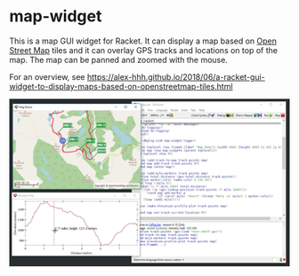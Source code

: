 # map-widget

This is a map GUI widget for Racket.  It can display a map based on [Open
Street Map](https://www.openstreetmap.org) tiles and it can overlay GPS tracks
and locations on top of the map.  The map can be panned and zoomed with the
mouse.

For an overview, see https://alex-hhh.github.io/2018/06/a-racket-gui-widget-to-display-maps-based-on-openstreetmap-tiles.html

![](./map-widget.png)


